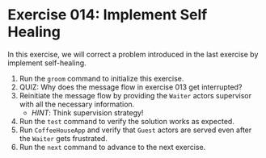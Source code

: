 # Exercise 014: Implement Self Healing

In this exercise, we will correct a problem introduced in the last exercise by implement self-healing.

1. Run the `groom` command to initialize this exercise.
2. QUIZ: Why does the message flow in exercise 013 get interrupted?
3. Reinitiate the message flow by providing the `Waiter` actors supervisor with all the necessary information.
    - *HINT*: Think supervision strategy!
4. Run the `test` command to verify the solution works as expected.
5. Run `CoffeeHouseApp` and verify that `Guest` actors are served even after the `Waiter` gets frustrated.
6. Run the `next` command to advance to the next exercise.
